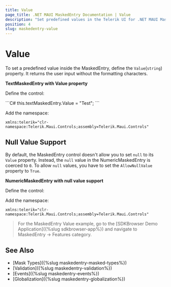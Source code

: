 ```yaml
---
title: Value
page_title: .NET MAUI MaskedEntry Documentation | Value
description: "Set predefined values in the Telerik UI for .NET MAUI MaskedEntry and learn how to enable its null value support."
position: 4
slug: maskedentry-value
---
```


# Value

To set a predefined value inside the MaskedEntry, define the `Value`(`string`) property. It returns the user input without the formatting characters.

**TextMaskedEntry with Value property**

Define the control:

<snippet id='textmaskedentry-value-xaml' />
```C#
this.textMaskedEntry.Value = "Test";
```

Add the namespace:

```XAML
xmlns:telerik="clr-namespace:Telerik.Maui.Controls;assembly=Telerik.Maui.Controls"
```

## Null Value Support

By default, the MaskedEntry control doesn't allow you to set `null` to its `Value` property. Instead, the `null` value in the NumericMaskedEntry is coerced to `0`. To allow `null` values, you have to set the `AllowNullValue` property to `True`.

**NumericMaskedEntry with null value support**

Define the control:

<snippet id='numericmaskedentry-allownullvalues-true-xaml' />

Add the namespace:

```XAML
xmlns:telerik="clr-namespace:Telerik.Maui.Controls;assembly=Telerik.Maui.Controls"
```

> For the MaskedEntry Value example, go to the [SDKBrowser Demo Application]({%slug sdkbrowser-app%}) and navigate to MaskedEntry -> Features category.

## See Also

- [Mask Types]({%slug maskedentry-masked-types%})
- [Validation]({%slug maskedentry-validation%})
- [Events]({%slug maskedentry-events%})
- [Globalization]({%slug maskedentry-globalization%})
